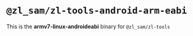 # `@zl_sam/zl-tools-android-arm-eabi`

This is the **armv7-linux-androideabi** binary for `@zl_sam/zl-tools`
